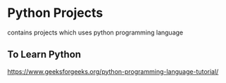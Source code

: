 # Python Projects
contains projects which uses python programming language 

## To Learn Python
https://www.geeksforgeeks.org/python-programming-language-tutorial/
